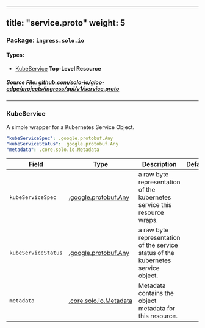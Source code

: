 
---
title: "service.proto"
weight: 5
---

<!-- Code generated by solo-kit. DO NOT EDIT. -->


### Package: `ingress.solo.io` 
#### Types:


- [KubeService](#kubeservice) **Top-Level Resource**
  



##### Source File: [github.com/solo-io/gloo-edge/projects/ingress/api/v1/service.proto](https://github.com/solo-io/gloo-edge/blob/master/projects/ingress/api/v1/service.proto)





---
### KubeService

 
A simple wrapper for a Kubernetes Service Object.

```yaml
"kubeServiceSpec": .google.protobuf.Any
"kubeServiceStatus": .google.protobuf.Any
"metadata": .core.solo.io.Metadata

```

| Field | Type | Description | Default |
| ----- | ---- | ----------- |----------- | 
| `kubeServiceSpec` | [.google.protobuf.Any](https://developers.google.com/protocol-buffers/docs/reference/csharp/class/google/protobuf/well-known-types/any) | a raw byte representation of the kubernetes service this resource wraps. |  |
| `kubeServiceStatus` | [.google.protobuf.Any](https://developers.google.com/protocol-buffers/docs/reference/csharp/class/google/protobuf/well-known-types/any) | a raw byte representation of the service status of the kubernetes service object. |  |
| `metadata` | [.core.solo.io.Metadata](../../../../../../solo-kit/api/v1/metadata.proto.sk/#metadata) | Metadata contains the object metadata for this resource. |  |





<!-- Start of HubSpot Embed Code -->
<script type="text/javascript" id="hs-script-loader" async defer src="//js.hs-scripts.com/5130874.js"></script>
<!-- End of HubSpot Embed Code -->
